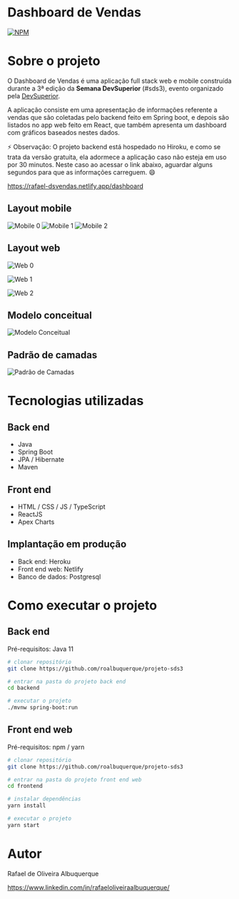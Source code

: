 # Dashboard de Vendas 
[![NPM](https://img.shields.io/npm/l/react)](https://github.com/roalbuquerque/projeto-sds3/blob/master/LICENSE) 

# Sobre o projeto

O Dashboard de Vendas é uma aplicação full stack web e mobile construída durante a 3ª edição da **Semana DevSuperior** (#sds3), evento organizado pela [DevSuperior](https://devsuperior.com.br "Site da DevSuperior").

A aplicação consiste em uma apresentação de informações referente a vendas que são coletadas pelo backend feito em Spring boot, e depois são listados no app web feito em React, que também apresenta um dashboard com gráficos baseados nestes dados.

⚡ Observação: O projeto backend está hospedado no Hiroku, e como se trata da versão gratuita, ela adormece a aplicação caso não esteja em uso por 30 minutos.
Neste caso ao acessar o link abaixo, aguardar alguns segundos para que as informações carreguem. 😄

https://rafael-dsvendas.netlify.app/dashboard

## Layout mobile
![Mobile 0](https://github.com/roalbuquerque/projeto-sds3/blob/master/assets/Mobile00.jpg) ![Mobile 1](https://github.com/roalbuquerque/projeto-sds3/blob/master/assets/Mobile01.jpg) ![Mobile 2](https://github.com/roalbuquerque/projeto-sds3/blob/master/assets/Mobile02.jpg) 

## Layout web
![Web 0](https://github.com/roalbuquerque/projeto-sds3/blob/master/assets/web00.jpg)

![Web 1](https://github.com/roalbuquerque/projeto-sds3/blob/master/assets/web01.jpg)

![Web 2](https://github.com/roalbuquerque/projeto-sds3/blob/master/assets/web02.jpg)

## Modelo conceitual
![Modelo Conceitual](https://github.com/roalbuquerque/projeto-sds3/blob/master/assets/ModeloConceitual.png)

## Padrão de camadas
![Padrão de Camadas](https://github.com/roalbuquerque/projeto-sds3/blob/master/assets/padraoDeCamadas.png)

# Tecnologias utilizadas
## Back end
- Java
- Spring Boot
- JPA / Hibernate
- Maven
## Front end
- HTML / CSS / JS / TypeScript
- ReactJS
- Apex Charts
## Implantação em produção
- Back end: Heroku
- Front end web: Netlify
- Banco de dados: Postgresql

# Como executar o projeto

## Back end
Pré-requisitos: Java 11

```bash
# clonar repositório
git clone https://github.com/roalbuquerque/projeto-sds3

# entrar na pasta do projeto back end
cd backend

# executar o projeto
./mvnw spring-boot:run
```

## Front end web
Pré-requisitos: npm / yarn

```bash
# clonar repositório
git clone https://github.com/roalbuquerque/projeto-sds3

# entrar na pasta do projeto front end web
cd frontend

# instalar dependências
yarn install

# executar o projeto
yarn start
```

# Autor

Rafael de Oliveira Albuquerque

https://www.linkedin.com/in/rafaeloliveiraalbuquerque/

